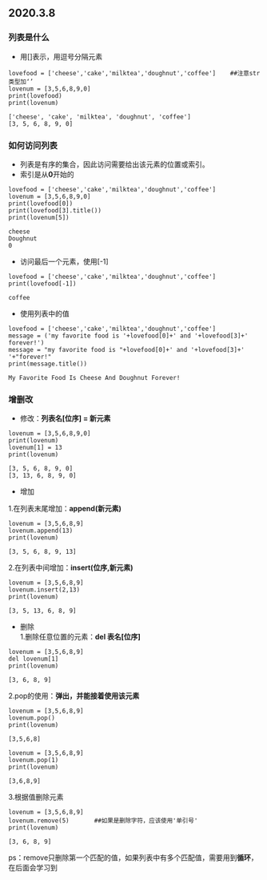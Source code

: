 ## **2020.3.8** ##

### 列表是什么

- 用[]表示，用逗号分隔元素
```
lovefood = ['cheese','cake','milktea','doughnut','coffee']    ##注意str类型加‘’
lovenum = [3,5,6,8,9,0]
print(lovefood)
print(lovenum)

['cheese', 'cake', 'milktea', 'doughnut', 'coffee']
[3, 5, 6, 8, 9, 0]
```

### 如何访问列表

- 列表是有序的集合，因此访问需要给出该元素的位置或索引。
- 索引是从**0**开始的
```
lovefood = ['cheese','cake','milktea','doughnut','coffee']
lovenum = [3,5,6,8,9,0]
print(lovefood[0])
print(lovefood[3].title())
print(lovenum[5])

cheese
Doughnut
0
```
- 访问最后一个元素，使用[-1]
```
lovefood = ['cheese','cake','milktea','doughnut','coffee']
print(lovefood[-1])

coffee
```

- 使用列表中的值
```
lovefood = ['cheese','cake','milktea','doughnut','coffee']
message = ('my favorite food is '+lovefood[0]+' and '+lovefood[3]+' forever!')
message = "my favorite food is "+lovefood[0]+' and '+lovefood[3]+' '+"forever!"
print(message.title())

My Favorite Food Is Cheese And Doughnut Forever!
```


### 增删改
- 修改：**列表名[位序] = 新元素**
```
lovenum = [3,5,6,8,9,0]
print(lovenum)
lovenum[1] = 13
print(lovenum)

[3, 5, 6, 8, 9, 0]
[3, 13, 6, 8, 9, 0]
```

- 增加 

1.在列表末尾增加：**append(新元素)**
```
lovenum = [3,5,6,8,9]
lovenum.append(13)
print(lovenum)

[3, 5, 6, 8, 9, 13]
```

2.在列表中间增加：**insert(位序,新元素)**
```
lovenum = [3,5,6,8,9]
lovenum.insert(2,13)
print(lovenum)

[3, 5, 13, 6, 8, 9]
```


- 删除  
1.删除任意位置的元素：**del 表名[位序]**
```
lovenum = [3,5,6,8,9]
del lovenum[1]
print(lovenum)

[3, 6, 8, 9]
```
2.pop的使用：**弹出，并能接着使用该元素**
```
lovenum = [3,5,6,8,9]
lovenum.pop()
print(lovenum)

[3,5,6,8]

lovenum = [3,5,6,8,9]
lovenum.pop(1)
print(lovenum)

[3,6,8,9]
```
3.根据值删除元素
```
lovenum = [3,5,6,8,9]
lovenum.remove(5)       ##如果是删除字符，应该使用'单引号'
print(lovenum)

[3, 6, 8, 9]
```
ps：remove只删除第一个匹配的值，如果列表中有多个匹配值，需要用到**循环**，在后面会学习到


